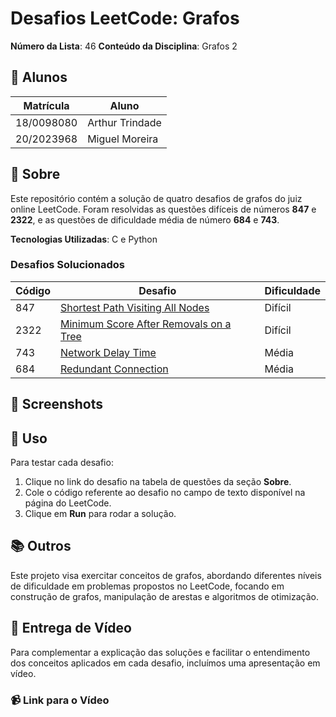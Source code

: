 # Desafios LeetCode: Grafos

**Número da Lista**: 46 
**Conteúdo da Disciplina**: Grafos 2  

## 👥 Alunos
| Matrícula   | Aluno           |
|-------------|------------------|
| 18/0098080  | Arthur Trindade  |
| 20/2023968  | Miguel Moreira   |

## 📝 Sobre
Este repositório contém a solução de quatro desafios de grafos do juiz online LeetCode. Foram resolvidas as questões difíceis de números **847** e **2322**, e as questões de dificuldade média de número **684** e **743**.

**Tecnologias Utilizadas**: C e Python

### Desafios Solucionados
| Código | Desafio                                                                                                      | Dificuldade |
|--------|--------------------------------------------------------------------------------------------------------------|-------------|
| 847    | [Shortest Path Visiting All Nodes](https://leetcode.com/problems/shortest-path-visiting-all-nodes/description/) | Difícil     |
| 2322   | [Minimum Score After Removals on a Tree](https://leetcode.com/problems/minimum-score-after-removals-on-a-tree/description/) | Difícil     |
| 743    | [Network Delay Time](https://leetcode.com/problems/network-delay-time/description/)                          | Média       |
| 684    | [Redundant Connection](https://leetcode.com/problems/redundant-connection/description/)                      | Média       |

## 📸 Screenshots
<!-- <p align="center">
  <img src="img/1579.png" alt="Resultado da submissão do desafio 1579">
</p>

<p align="center">
  Resultado da submissão da solução para o desafio 1579.
</p>

<p align="center">
  <img src="img/1761.png" alt="Resultado da submissão do desafio 1761">
</p>

<p align="center">
  Resultado da submissão da solução para o desafio 1761.
</p>

<p align="center">
  <img src="img/797.png" alt="Resultado da submissão do desafio 797">
</p>

<p align="center">
  Resultado da submissão da solução para o desafio 797.
</p> -->


## 🚀 Uso
Para testar cada desafio:
1. Clique no link do desafio na tabela de questões da seção **Sobre**.
2. Cole o código referente ao desafio no campo de texto disponível na página do LeetCode.
3. Clique em **Run** para rodar a solução.

## 📚 Outros
Este projeto visa exercitar conceitos de grafos, abordando diferentes níveis de dificuldade em problemas propostos no LeetCode, focando em construção de grafos, manipulação de arestas e algoritmos de otimização.

## 🎥 Entrega de Vídeo

Para complementar a explicação das soluções e facilitar o entendimento dos conceitos aplicados em cada desafio, incluímos uma apresentação em vídeo.

### 📹 Link para o Vídeo
<!-- [Entrega de Grafos 1](https://youtu.be/UfoFLqZOPqU) -->
